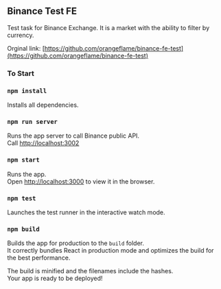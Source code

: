 ## Binance Test FE

Test task for Binance Exchange. It is a market with the ability to filter by currency.
 
Orginal link: [https://github.com/orangeflame/binance-fe-test](https://github.com/orangeflame/binance-fe-test)

### To Start

### `npm install`

Installs all dependencies.

### `npm run server`

Runs the app server to call Binance public API. <br />
Call [http://localhost:3002](http://localhost:3002)

### `npm start`

Runs the app. <br />
Open [http://localhost:3000](http://localhost:3000) to view it in the browser.

### `npm test`

Launches the test runner in the interactive watch mode.

### `npm build`

Builds the app for production to the `build` folder.<br />
It correctly bundles React in production mode and optimizes the build for the best performance.

The build is minified and the filenames include the hashes.<br />
Your app is ready to be deployed!

